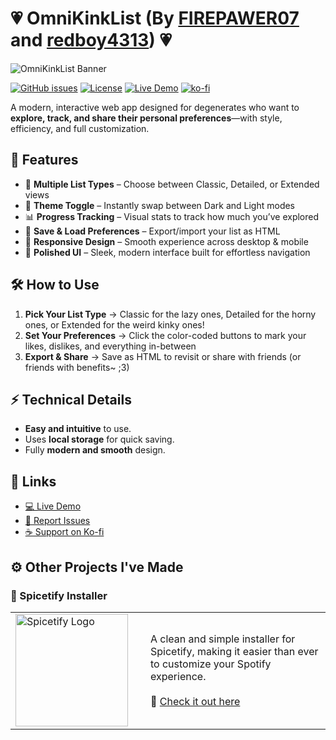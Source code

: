 # 💗 OmniKinkList (By [FIREPAWER07](https://github.com/FIREPAWER07) and [redboy4313](https://github.com/redboy4313)) 💗

![OmniKinkList Banner]([https://i.imgur.com/qPC78QY.png](https://firepawer07.github.io/OmniKinkList))

[![GitHub issues](https://img.shields.io/github/issues/FIREPAWER07/OmniKinkList)](https://github.com/FIREPAWER07/OmniKinkList/issues)
[![License](https://img.shields.io/github/license/FIREPAWER07/OmniKinkList)](LICENSE)
[![Live Demo](https://img.shields.io/badge/For_Live_Demo-Click_Here-red)](https://firepawer07.github.io/OmniKinkList/)
[![ko-fi](https://ko-fi.com/img/githubbutton_sm.svg)](https://ko-fi.com/D1D31CKA7D)

A modern, interactive web app designed for degenerates who want to **explore, track, and share their personal preferences**—with style, efficiency, and full customization.  

## 🚀 Features  

* 🎯 **Multiple List Types** – Choose between Classic, Detailed, or Extended views  
* 🌙 **Theme Toggle** – Instantly swap between Dark and Light modes  
* 📊 **Progress Tracking** – Visual stats to track how much you’ve explored  
* 💾 **Save & Load Preferences** – Export/import your list as HTML  
* 📱 **Responsive Design** – Smooth experience across desktop & mobile  
* 🎨 **Polished UI** – Sleek, modern interface built for effortless navigation  


## 🛠️ How to Use  

1. **Pick Your List Type** → Classic for the lazy ones, Detailed for the horny ones, or Extended for the weird kinky ones!
2. **Set Your Preferences** → Click the color-coded buttons to mark your likes, dislikes, and everything in-between  
3. **Export & Share** → Save as HTML to revisit or share with friends (or friends with benefits~ ;3)

## ⚡ Technical Details  

* **Easy and intuitive** to use.
* Uses **local storage** for quick saving.
* Fully **modern and smooth** design.


## 🔗 Links  

* [💻 Live Demo](https://firepawer07.github.io/OmniKinkList/)  
* [🐞 Report Issues](https://github.com/FIREPAWER07/OmniKinkList/issues)  
* [☕ Support on Ko-fi](https://ko-fi.com/D1D31CKA7D)  


## ⚙️ Other Projects I've Made  

### 🎵 Spicetify Installer  

<table>
  <tr>
    <td width="200">
      <a href="https://github.com/FIREPAWER07/SpicetifyInstaller">
        <img src="https://i.imgur.com/UYvcaSa.png" alt="Spicetify Logo" width="180">
      </a>
    </td>
    <td>
      A clean and simple installer for Spicetify, making it easier than ever to customize your Spotify experience.  
      <br><br>
      🔗 <a href="https://github.com/FIREPAWER07/SpicetifyInstaller">Check it out here</a>
    </td>
  </tr>
</table>
